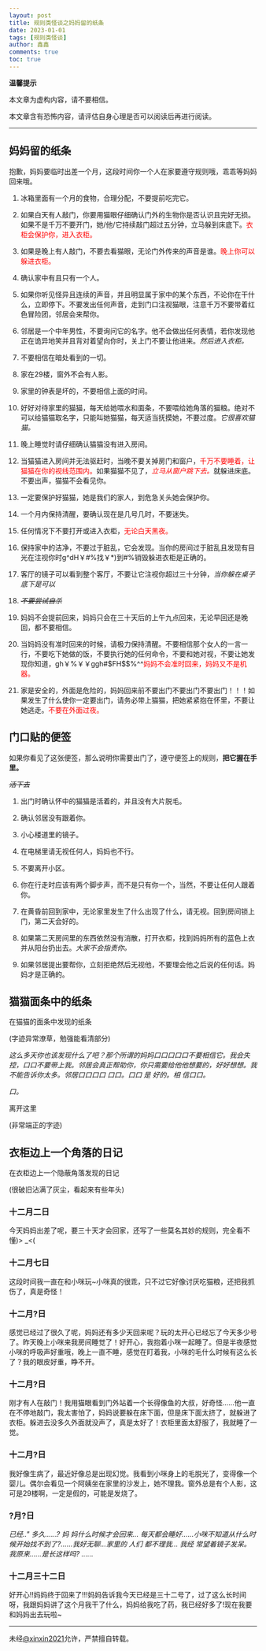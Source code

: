 ```yaml
---
layout: post
title: 规则类怪谈之妈妈留的纸条
date: 2023-01-01
tags: [规则类怪谈]
author: 鑫鑫
comments: true
toc: true
---
```


**温馨提示**

本文章为虚构内容，请不要相信。

本文章含有恐怖内容，请评估自身心理是否可以阅读后再进行阅读。

<!-- more -->

---

## 妈妈留的纸条

抱歉，妈妈要临时出差一个月，这段时间你一个人在家要遵守规则哦，乖乖等妈妈回来哦。

1. 冰箱里面有一个月的食物，合理分配，不要提前吃完它。

2. 如果白天有人敲门，你要用猫眼仔细确认门外的生物你是否认识且完好无损。如果不是千万不要开门，她/他/它持续敲门超过五分钟，立马躲到床底下。<font color="red">衣柜会保护你，进入衣柜。</font>

3. 如果是晚上有人敲门，不要去看猫眼，无论门外传来的声音是谁。<font color="red">晚上你可以躲进衣柜。</font>

4. 确认家中有且只有一个人。

5. 如果你听见怪异且连续的声音，并且明显属于家中的某个东西，不论你在干什么，立即停下。不要发出任何声音，走到门口注视猫眼，注意千万不要带着红色冒险团，邻居会来帮你。

6. 邻居是一个中年男性，不要询问它的名字。他不会做出任何表情，若你发现他正在诡异地笑并且背对着望向你时，关上门不要让他进来。*然后进入衣柜。*

7. 不要相信在暗处看到的一切。

8. 家在29楼，窗外不会有人影。

9. 家里的钟表是坏的，不要相信上面的时间。

10. 好好对待家里的猫猫，每天给她喂水和面条，不要喂给她角落的猫粮。绝对不可以给猫猫取名字，只能叫她猫猫，每天适当抚摸她，不要过度。*它很喜欢猫猫。*

11. 晚上睡觉时请仔细确认猫猫没有进入房间。

12. 当猫猫进入房间并无法驱赶时，当晚不要关掉房门和窗户，<font color="red">千万不要睡着，让猫猫在你的视线范围内。</font>如果猫猫不见了，<i><font color="red">立马从窗户跳下去。</font></i>就躲进床底。不要出声，猫猫不会看见你。

13. 一定要保护好猫猫，她是我们的家人，到危急关头她会保护你。

14. 一个月内保持清醒，要确认现在是几号几时，不要迷失。

15. 任何情况下不要打开或进入衣柜，<font color="red">无论白天黑夜。</font>

16. 保持家中的洁净，不要过于脏乱，它会发现。当你的房间过于脏乱且发现有目光在注视你时g^dH￥#%找￥\*)到#%销毁躲进衣柜是正确的。

17. 客厅的镜子可以看到整个客厅，不要让它注视你超过三十分钟，*当你躲在桌子底下是可以*

18. ~~*不要尝试自杀*~~

19. 妈妈不会提前回来，妈妈只会在三十天后的上午九点回来，无论早回还是晚回，都不要相信。

20. 当妈妈没有准时回来的时候，请极力保持清醒。不要相信那个女人的一言一行，不要吃下她做的饭，不要执行她的任何命令，不要和她对视，不要让她发现你知道，gh￥%￥￥ggh#\$FH\$\$%^^<font color="red">妈妈不会准时回来，妈妈又不是机器。</font>

21. 家是安全的，外面是危险的，妈妈回来前不要出门不要出门不要出门！！！如果发生了什么使你一定要出门，请务必带上猫猫，把她紧紧抱在怀里，不要让她逃走。<font color="red">不要在外面过夜。</font>

## 门口贴的便签

如果你看见了这张便签，那么说明你需要出门了，遵守便签上的规则，**把它握在手里。**

~~*活下去*~~

1. 出门时确认怀中的猫猫是活着的，并且没有大片脱毛。

2. 确认邻居没有跟着你。

3. 小心楼道里的镜子。

4. 在电梯里请无视任何人，妈妈也不行。

5. 不要离开小区。

6. 你在行走时应该有两个脚步声，而不是只有你一个，当然，不要让任何人跟着你。

7. 在黄昏前回到家中，无论家里发生了什么出现了什么，请无视。回到房间锁上门，第二天会好的。

8. 如果第二天房间里的东西依然没有消散，打开衣柜，找到妈妈所有的蓝色上衣并从阳台扔出去。*大家不会指责你。*

9. 如果邻居提出要帮你，立刻拒绝然后无视他，不要理会他之后说的任何话。妈妈才是正确的。

## 猫猫面条中的纸条

在猫猫的面条中发现的纸条

(字迹异常潦草，勉强能看清部分)

*这么多天你也该发现什么了吧？那个所谓的妈妈口口口口口不要相信它。我会失控，口口不要带上我。邻居会真正帮助你，你只需要给他他想要的，好好想想。我不能告诉你太多。邻居口口口口 口口。口口 是 好的。相 信口口。*

*口。*

离开这里

(非常端正的字迹)

## 衣柜边上一个角落的日记

在衣柜边上一个隐蔽角落发现的日记

(很破旧沾满了灰尘，看起来有些年头)

### 十二月二日

今天妈妈出差了呢，要三十天才会回家，还写了一些莫名其妙的规则，完全看不懂\)> \_<\(

### 十二月七日

这段时间我一直在和小咪玩\~小咪真的很乖，只不过它好像讨厌吃猫粮，还把我抓伤了，真是奇怪！

### 十二月?日

感觉已经过了很久了呢，妈妈还有多少天回来呢？玩的太开心已经忘了今天多少号了。昨天晚上小咪来我房间睡觉了！好开心，我抱着小咪一起睡了。但是半夜感觉小咪的呼吸声好重哦，晚上一直不睡，感觉在盯着我，小咪的毛什么时候有这么长了？我的眼皮好重，睁不开。

### 十二月?日

刚才有人在敲门！我用猫眼看到门外站着一个长得像鱼的大叔，好奇怪……他一直在不停地敲门，我太害怕了，妈妈说要躲在床下面，但是床下面太挤了，就躲进了衣柜。躲进去没多久外面就没声了，真是太好了！衣柜里面太舒服了，我就睡了一觉。

### 十二月?日

我好像生病了，最近好像总是出现幻觉。我看到小咪身上的毛脱光了，变得像一个婴儿。偶尔会看见一个阿姨坐在家里的沙发上，她不理我。窗外总是有个人影，这可是29楼啊，一定是假的，可能是发烧了。

### ?月?日

*已经.." 多久……? 妈 妈什么时候才会回来… 每天都会睡好……小咪不知道从什么时候开始找不到了?……我好无聊…家里的 人们 都不理我… 我经 常望着镜子发呆。我原来……是长这样吗? ……*

### 十二月三十二日

好开心!!妈妈终于回来了!!!妈妈告诉我今天已经是三十二号了，过了这么长时间呀，我跟妈妈讲了这个月我干了什么，妈妈给我吃了药，我已经好多了!现在我要和妈妈出去玩啦\~

---

未经[@xinxin2021](mailto:blog@xinxin2021.tk)允许，严禁擅自转载。
